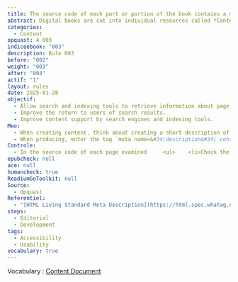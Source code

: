 ```yaml
---
title: The source code of each part or portion of the book contains a metadata that describes the content of the book
abstract: Digital books are cut into individual resources called *Content Document*. This decoupage represents the representation of specific editorial portions (one page, one chapter, etc. ). Each of these resources is contained in a file and must contain information in the source code to describe it or provide information about it. This reference relates to the metadata which, as its name indicates, allows to describe the page.
categories:
  - Content
opquast: 4 003
indiceebook: "003"
description: Rule 003
before: "002"
weight: "003"
after: "004"
actif: "1"
layout: rules
date: 2025-01-28
objectif:
  - Allow search and indexing tools to retrieve information about page content.
  - Improve the return to users of search results.
  - Improve content support by search engines and indexing tools.
Meo:
  - When creating content, think about creating a short description of each portion of the book
  - When producing, enter the tag `meta name=&#34;description&#34; content=&#34;&#34;`, or a specific element with the same function, with a description of the content.
Controle:
  - In the source code of each page examined     <ul>    <li>Check the meaning of the `&lt;meta name=&#34;description&#34; content=&#34;&#34; /&gt;` tag or an equivalent, for example, browser development tools.</li>    <li>Check that the text of this tag actually describes, the content of the page is specific or more manageable.</li>    </ul>
epubcheck: null
ace: null
humancheck: true
ReadiumGoToolkit: null
Source:
  - Opquast
Referentiel:
  - "[HTML Living Standard Meta Description](https://html.spec.whatwg.org/#meta-description)"
steps:
  - Editorial
  - Development
tags:
  - Accessibility
  - Usability
vocabulary: true
---
```


Vocabulary&nbsp;: [Content Document](../../vocabulaire#contentdocument)